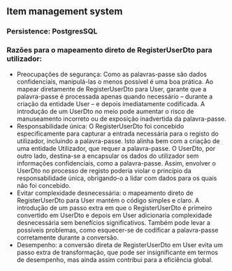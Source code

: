 ## **Item management system**

### Persistence: PostgresSQL


### Razões para o mapeamento direto de RegisterUserDto para utilizador:

- Preocupações de segurança: Como as palavras-passe são dados confidenciais, manipulá-las o menos possível é uma boa prática.
Ao mapear diretamente de RegisterUserDto para User, garante que a palavra-passe é processada apenas quando necessário – durante a criação da entidade User – e depois imediatamente codificada. 
A introdução de um UserDto no meio pode aumentar o risco de manuseamento incorreto ou de exposição inadvertida da palavra-passe.
- Responsabilidade única: O RegisterUserDto foi concebido especificamente para capturar a entrada necessária para o registo do utilizador, incluindo a palavra-passe. 
Isto alinha bem com a criação de uma entidade Utilizador, que requer a palavra-passe. O UserDto, por outro lado, destina-se a encapsular os dados do utilizador sem informações confidenciais, como a palavra-passe. 
Assim, envolver o UserDto no processo de registo poderia violar o princípio da responsabilidade única, obrigando-o a lidar com dados para os quais não foi concebido.
- Evitar complexidade desnecessária: o mapeamento direto de RegisterUserDto para User mantém o código simples e claro. 
A introdução de um passo extra em que o RegisterUserDto é primeiro convertido em UserDto e depois em User adicionaria complexidade desnecessária sem benefícios significativos. 
Também pode levar a possíveis problemas, como esquecer-se de codificar a palavra-passe corretamente durante a conversão.
- Desempenho: a conversão direta de RegisterUserDto em User evita um passo extra de transformação, que pode ser insignificante em termos de desempenho, mas ainda assim contribui para a eficiência global.